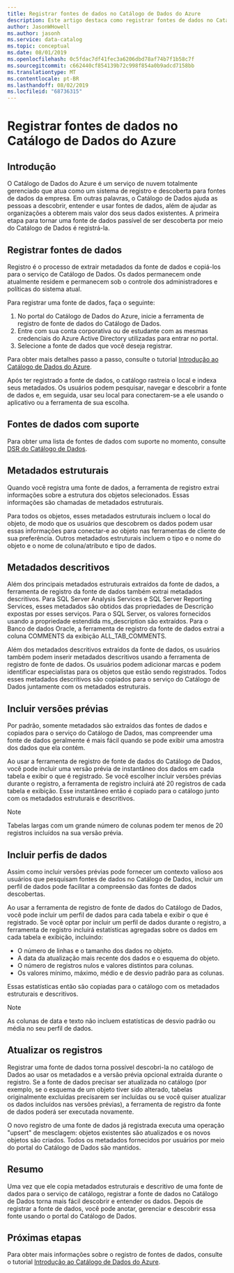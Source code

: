 ```yaml
---
title: Registrar fontes de dados no Catálogo de Dados do Azure
description: Este artigo destaca como registrar fontes de dados no Catálogo de Dados do Azure, incluindo os campos de metadados extraídos durante o registro.
author: JasonWHowell
ms.author: jasonh
ms.service: data-catalog
ms.topic: conceptual
ms.date: 08/01/2019
ms.openlocfilehash: 0c5fdac7df41fec3a6206dbd78af74b7f1b58c7f
ms.sourcegitcommit: c662440cf854139b72c998f854a0b9adcd7158bb
ms.translationtype: MT
ms.contentlocale: pt-BR
ms.lasthandoff: 08/02/2019
ms.locfileid: "68736315"
---
```

# <a name="register-data-sources-in-azure-data-catalog"></a>Registrar fontes de dados no Catálogo de Dados do Azure
## <a name="introduction"></a>Introdução
O Catálogo de Dados do Azure é um serviço de nuvem totalmente gerenciado que atua como um sistema de registro e descoberta para fontes de dados da empresa. Em outras palavras, o Catálogo de Dados ajuda as pessoas a descobrir, entender e usar fontes de dados, além de ajudar as organizações a obterem mais valor dos seus dados existentes. A primeira etapa para tornar uma fonte de dados passível de ser descoberta por meio do Catálogo de Dados é registrá-la.

## <a name="register-data-sources"></a>Registrar fontes de dados
Registro é o processo de extrair metadados da fonte de dados e copiá-los para o serviço de Catálogo de Dados. Os dados permanecem onde atualmente residem e permanecem sob o controle dos administradores e políticas do sistema atual.

Para registrar uma fonte de dados, faça o seguinte:
1. No portal do Catálogo de Dados do Azure, inicie a ferramenta de registro de fonte de dados do Catálogo de Dados. 
2. Entre com sua conta corporativa ou de estudante com as mesmas credenciais do Azure Active Directory utilizadas para entrar no portal.
3. Selecione a fonte de dados que você deseja registrar.

Para obter mais detalhes passo a passo, consulte o tutorial [Introdução ao Catálogo de Dados do Azure](data-catalog-get-started.md).

Após ter registrado a fonte de dados, o catálogo rastreia o local e indexa seus metadados. Os usuários podem pesquisar, navegar e descobrir a fonte de dados e, em seguida, usar seu local para conectarem-se a ele usando o aplicativo ou a ferramenta de sua escolha.

## <a name="supported-data-sources"></a>Fontes de dados com suporte
Para obter uma lista de fontes de dados com suporte no momento, consulte [DSR do Catálogo de Dados](data-catalog-dsr.md).

## <a name="structural-metadata"></a>Metadados estruturais
Quando você registra uma fonte de dados, a ferramenta de registro extrai informações sobre a estrutura dos objetos selecionados. Essas informações são chamadas de metadados estruturais.

Para todos os objetos, esses metadados estruturais incluem o local do objeto, de modo que os usuários que descobrem os dados podem usar essas informações para conectar-e ao objeto nas ferramentas de cliente de sua preferência. Outros metadados estruturais incluem o tipo e o nome do objeto e o nome de coluna/atributo e tipo de dados.

## <a name="descriptive-metadata"></a>Metadados descritivos
Além dos principais metadados estruturais extraídos da fonte de dados, a ferramenta de registro da fonte de dados também extrai metadados descritivos. Para SQL Server Analysis Services e SQL Server Reporting Services, esses metadados são obtidos das propriedades de Descrição expostas por esses serviços. Para o SQL Server, os valores fornecidos usando a propriedade estendida ms\_description são extraídos. Para o Banco de dados Oracle, a ferramenta de registro da fonte de dados extrai a coluna COMMENTS da exibição ALL\_TAB\_COMMENTS.

Além dos metadados descritivos extraídos da fonte de dados, os usuários também podem inserir metadados descritivos usando a ferramenta de registro de fonte de dados. Os usuários podem adicionar marcas e podem identificar especialistas para os objetos que estão sendo registrados. Todos esses metadados descritivos são copiados para o serviço do Catálogo de Dados juntamente com os metadados estruturais.

## <a name="include-previews"></a>Incluir versões prévias
Por padrão, somente metadados são extraídos das fontes de dados e copiados para o serviço do Catálogo de Dados, mas compreender uma fonte de dados geralmente é mais fácil quando se pode exibir uma amostra dos dados que ela contém.

Ao usar a ferramenta de registro de fonte de dados do Catálogo de Dados, você pode incluir uma versão prévia de instantâneo dos dados em cada tabela e exibir o que é registrado. Se você escolher incluir versões prévias durante o registro, a ferramenta de registro incluirá até 20 registros de cada tabela e exibição. Esse instantâneo então é copiado para o catálogo junto com os metadados estruturais e descritivos.

> [!NOTE]
> Tabelas largas com um grande número de colunas podem ter menos de 20 registros incluídos na sua versão prévia.
>
>

## <a name="include-data-profiles"></a>Incluir perfis de dados
Assim como incluir versões prévias pode fornecer um contexto valioso aos usuários que pesquisam fontes de dados no Catálogo de Dados, incluir um perfil de dados pode facilitar a compreensão das fontes de dados descobertas.

Ao usar a ferramenta de registro de fonte de dados do Catálogo de Dados, você pode incluir um perfil de dados para cada tabela e exibir o que é registrado. Se você optar por incluir um perfil de dados durante o registro, a ferramenta de registro incluirá estatísticas agregadas sobre os dados em cada tabela e exibição, incluindo:

* O número de linhas e o tamanho dos dados no objeto.
* A data da atualização mais recente dos dados e o esquema do objeto.
* O número de registros nulos e valores distintos para colunas.
* Os valores mínimo, máximo, médio e de desvio padrão para as colunas.

Essas estatísticas então são copiadas para o catálogo com os metadados estruturais e descritivos.

> [!NOTE]
> As colunas de data e texto não incluem estatísticas de desvio padrão ou média no seu perfil de dados.
>
>

## <a name="update-registrations"></a>Atualizar os registros
Registrar uma fonte de dados torna possível descobri-la no catálogo de Dados ao usar os metadados e a versão prévia opcional extraída durante o registro. Se a fonte de dados precisar ser atualizada no catálogo (por exemplo, se o esquema de um objeto tiver sido alterado, tabelas originalmente excluídas precisarem ser incluídas ou se você quiser atualizar os dados incluídos nas versões prévias), a ferramenta de registro da fonte de dados poderá ser executada novamente.

O novo registro de uma fonte de dados já registrada executa uma operação "upsert" de mesclagem: objetos existentes são atualizados e os novos objetos são criados. Todos os metadados fornecidos por usuários por meio do portal do Catálogo de Dados são mantidos.

## <a name="summary"></a>Resumo
Uma vez que ele copia metadados estruturais e descritivo de uma fonte de dados para o serviço de catálogo, registrar a fonte de dados no Catálogo de Dados torna mais fácil descobrir e entender os dados. Depois de registrar a fonte de dados, você pode anotar, gerenciar e descobrir essa fonte usando o portal do Catálogo de Dados.

## <a name="next-steps"></a>Próximas etapas
Para obter mais informações sobre o registro de fontes de dados, consulte o tutorial [Introdução ao Catálogo de Dados do Azure](data-catalog-get-started.md).
